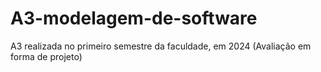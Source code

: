 # A3-modelagem-de-software
A3 realizada no primeiro semestre da faculdade, em 2024 (Avaliação em forma de projeto)
